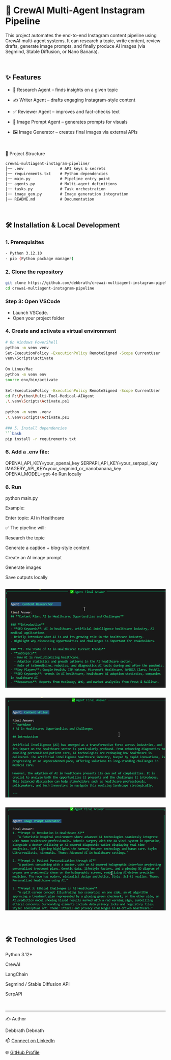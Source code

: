 # 🧠 CrewAI Multi-Agent Instagram Pipeline 

This project automates the end-to-end Instagram content pipeline using CrewAI multi-agent systems.
It can research a topic, write content, review drafts, generate image prompts, and finally produce AI images (via Segmind, Stable Diffusion, or Nano Banana).

<br/>

## ✨ Features

- 🧠 Research Agent – finds insights on a given topic

- ✍️ Writer Agent – drafts engaging Instagram-style content

- ✅ Reviewer Agent – improves and fact-checks text

- 🎨 Image Prompt Agent – generates prompts for visuals

- 🖼️ Image Generator – creates final images via external APIs


<br/>

📂 Project Structure

```
crewai-multiagent-instagram-pipeline/
│── .env                # API keys & secrets
│── requirements.txt    # Python dependencies
│── main.py             # Pipeline entry point
│── agents.py           # Multi-agent definitions
│── tasks.py            # Task orchestration
│── image_gen.py        # Image generation integration
│── README.md           # Documentation

```

<br/>

## 🛠 Installation & Local Development
### 1. Prerequisites
```bash
- Python 3.12.10
- pip (Python package manager)
```
### 2. Clone the repository

```bash
git clone https://github.com/debbrath/crewai-multiagent-instagram-pipeline.git
cd crewai-multiagent-instagram-pipeline
```
### Step 3: Open VSCode
- Launch VSCode.
- Open your project folder

### 4. Create and activate a virtual environment
```bash
# On Windows PowerShell
python -m venv venv
Set-ExecutionPolicy -ExecutionPolicy RemoteSigned -Scope CurrentUser
venv\Scripts\activate

On Linux/Mac
python -m venv env
source env/bin/activate

Set-ExecutionPolicy -ExecutionPolicy RemoteSigned -Scope CurrentUser
cd F:\Python\Multi-Tool-Medical-AIAgent
.\.venv\Scripts\Activate.ps1

python -m venv .venv
.\.venv\Scripts\Activate.ps1

### 5. Install dependencies
```bash
pip install -r requirements.txt
```
### 6. Add a .env file:

OPENAI_API_KEY=your_openai_key
SERPAPI_API_KEY=your_serpapi_key
IMAGERY_API_KEY=your_segmind_or_nanobanana_key
OPENAI_MODEL=gpt-4o
Run locally

### 6. Run 

python main.py

Example:

Enter topic: AI in Healthcare


✅ The pipeline will:

Research the topic

Generate a caption + blog-style content

Create an AI image prompt

Generate images

Save outputs locally

```
```
![Screenshot](https://github.com/debbrath/crewai-multiagent-instagram-pipeline/blob/main/image/1.png)
```

```
![Screenshot](https://github.com/debbrath/crewai-multiagent-instagram-pipeline/blob/main/image/2.png)
```

```
![Screenshot](https://github.com/debbrath/crewai-multiagent-instagram-pipeline/blob/main/image/3.png)
```

```
<br/>

## 🛠 Technologies Used

Python 3.12+

CrewAI

LangChain

Segmind / Stable Diffusion API

SerpAPI

<br/>

---

✍️ Author

Debbrath Debnath

📫 [Connect on LinkedIn](https://www.linkedin.com/in/debbrathdebnath/)

🌐 [GitHub Profile](https://github.com/debbrath) 




